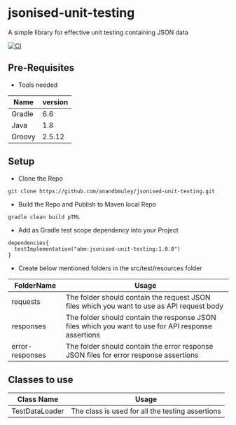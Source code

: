 # jsonised-unit-testing
A simple library for effective unit testing containing JSON data

[![CI](https://github.com/anandbmuley/jsonised-unit-testing/actions/workflows/main.yml/badge.svg?branch=master)](https://github.com/anandbmuley/jsonised-unit-testing/actions/workflows/main.yml)

## Pre-Requisites

* Tools needed

Name     | version
---------|--------
Gradle   |6.6
Java     | 1.8
Groovy   | 2.5.12


## Setup

* Clone the Repo
```
git clone https://github.com/anandbmuley/jsonised-unit-testing.git
```
* Build the Repo and Publish to Maven local Repo
```
gradle clean build pTML
```
* Add as Gradle test scope dependency into your Project

```
dependencies{
  testImplementation("abm:jsonised-unit-testing:1.0.0")
}
```

* Create below mentioned folders in the src/test/resources folder

FolderName | Usage
------------ | -------------
requests | The folder should contain the request JSON files which you want to use as API request body
responses | The folder should contain the response JSON files which you want to use for API response assertions
error-responses | The folder should contain the error response JSON files for error response assertions


## Classes to use

Class Name | Usage
------------ | -------------
TestDataLoader | The class is used for all the testing assertions
